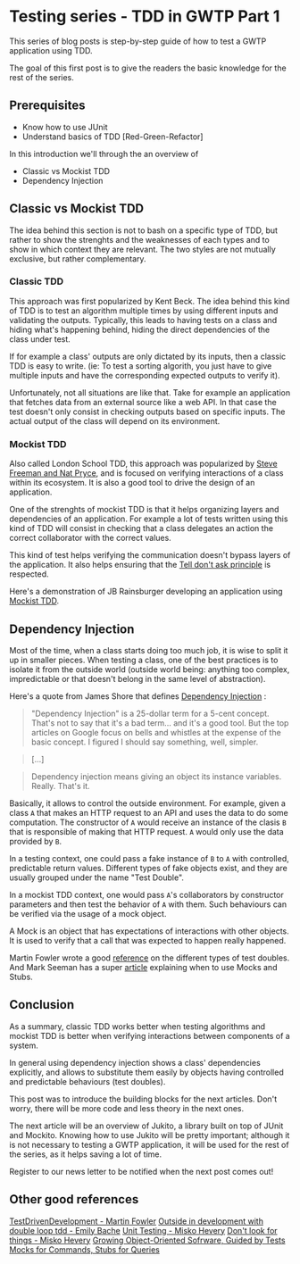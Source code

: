 # Testing series - TDD in GWTP Part 1
This series of blog posts is step-by-step guide of how to test a GWTP application using TDD.

The goal of this first post is to give the readers the basic knowledge for the rest of the series.

## Prerequisites
* Know how to use JUnit
* Understand basics of TDD [Red-Green-Refactor]

In this introduction we'll through the an overview of

* Classic vs Mockist TDD
* Dependency Injection

## Classic vs Mockist TDD
The idea behind this section is not to bash on a specific type of TDD, but rather to show the strenghts and the weaknesses of each types and to show in which context they are relevant. The two styles are not mutually exclusive, but rather complementary.

### Classic TDD
This approach was first popularized by Kent Beck. The idea behind this kind of TDD is to test an algorithm multiple times by using different inputs and validating the outputs. Typically, this leads to having tests on a class and hiding what's happening behind, hiding the direct dependencies of the class under test.

If for example a class' outputs are only dictated by its inputs, then a classic TDD is easy to write. (ie: To test a sorting algorith, you just have to give multiple inputs and have the corresponding expected outputs to verify it).

Unfortunately, not all situations are like that. Take for example an application that fetches data from an external source like a web API. In that case the test doesn't only consist in checking outputs based on specific inputs. The actual output of the class will depend on its environment.

### Mockist TDD
Also called London School TDD, this approach was popularized by [Steve Freeman and Nat Pryce](http://www.growing-object-oriented-software.com/), and is focused on verifying interactions of a class within its ecosystem. It is also a good tool to drive the design of an application.

One of the strenghts of mockist TDD is that it helps organizing layers and dependencies of an application. For example a lot of tests written using this kind of TDD will consist in checking that a class delegates an action the correct collaborator with the correct values.

This kind of test helps verifying the communication doesn't bypass layers of the application. It also helps ensuring that the [Tell don't ask principle](http://programmers.stackexchange.com/a/157527) is respected.

Here's a demonstration of JB Rainsburger developing an application using [Mockist TDD](https://vimeo.com/37595051). 

## Dependency Injection
Most of the time, when a class starts doing too much job, it is wise to split it up in smaller pieces. When testing a class, one of the best practices is to isolate it from the outside world (outside world being: anything too complex, impredictable or that doesn't belong in the same level of abstraction). 

Here's a quote from James Shore that defines [Dependency Injection](http://www.jamesshore.com/Blog/Dependency-Injection-Demystified.html) :

> "Dependency Injection" is a 25-dollar term for a 5-cent concept. That's not to say that it's a bad term... and it's a good tool. But the top articles on Google focus on bells and whistles at the expense of the basic concept. I figured I should say something, well, simpler.

> [...]

> Dependency injection means giving an object its instance variables. Really. That's it.

Basically, it allows to control the outside environment. For example, given a class `A` that makes an HTTP request to an API and uses the data to do some computation. The constructor of `A` would receive an instance of the clasis `B` that is responsible of making that HTTP request. `A` would only use the data provided by `B`.

In a testing context, one could pass a fake instance of `B` to `A` with controlled, predictable return values. Different types of fake objects exist, and they are usually grouped under the name "Test Double".

In a mockist TDD context, one would pass `A`'s collaborators by constructor parameters and then test the behavior of `A` with them. Such behaviours can be verified via the usage of a mock object.

A Mock is an object that has expectations of interactions with other objects. It is used to verify that a call that was expected to happen really happened.

Martin Fowler wrote a good [reference](http://martinfowler.com/articles/mocksArentStubs.html#TheDifferenceBetweenMocksAndStubs) on the different types of test doubles. And Mark Seeman has a super [article](http://blog.ploeh.dk/2013/10/23/mocks-for-commands-stubs-for-queries/http://blog.ploeh.dk/2013/10/23/mocks-for-commands-stubs-for-queries/) explaining when to use Mocks and Stubs.

## Conclusion
As a summary, classic TDD works better when testing algorithms and mockist TDD is better when verifying interactions between components of a system. 

In general using dependency injection shows a class' dependencies explicitly, and allows to substitute them easily by objects having controlled and predictable behaviours (test doubles).

This post was to introduce the building blocks for the next articles. Don't worry, there will be more code and less theory in the next ones.

The next article will be an overview of Jukito, a library built on top of JUnit and Mockito. Knowing how to use Jukito will be pretty important; although it is not necessary to testing a GWTP application, it will be used for the rest of the series, as it helps saving a lot of time.

Register to our news letter to be notified when the next post comes out!

## Other good references
[TestDrivenDevelopment - Martin Fowler](http://martinfowler.com/bliki/TestDrivenDevelopment.html)
[Outside in development with double loop tdd - Emily Bache](http://coding-is-like-cooking.info/2013/04/outside-in-development-with-double-loop-tdd/)
[Unit Testing - Misko Hevery](https://www.youtube.com/watch?v=wEhu57pih5w)
[Don't look for things - Misko Hevery](https://www.youtube.com/watch?v=RlfLCWKxHJ0)
[Growing Object-Oriented Sofrware, Guided by Tests](http://www.amazon.com/dp/0321503627/?tag=ebooks0056-20)
[Mocks for Commands, Stubs for Queries](http://blog.ploeh.dk/2013/10/23/mocks-for-commands-stubs-for-queries/)
